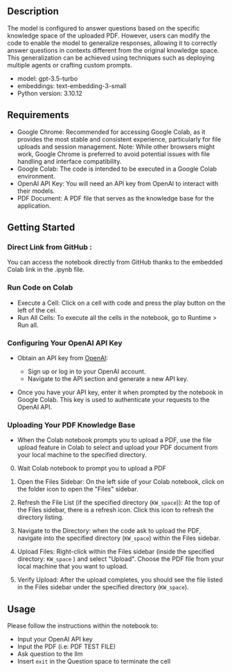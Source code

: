 ## Description
The model is configured to answer questions based on the specific knowledge space of the uploaded PDF. However, users can modify the code to enable the model to generalize responses, allowing it to correctly answer questions in contexts different from the original knowledge space. This generalization can be achieved using techniques such as deploying multiple agents or crafting custom prompts.

- model: gpt-3.5-turbo
- embeddings: text-embedding-3-small
- Python version: 3.10.12
  
## Requirements
- Google Chrome: Recommended for accessing Google Colab, as it provides the most stable and consistent experience, particularly for file uploads and session management.
  Note: While other browsers might work, Google Chrome is preferred to avoid potential issues with file handling and interface compatibility.
- Google Colab: The code is intended to be executed in a Google Colab environment.
- OpenAI API Key: You will need an API key from OpenAI to interact with their models.
- PDF Document: A PDF file that serves as the knowledge base for the application.

## Getting Started

### Direct Link from GitHub :

You can  access the notebook directly from GitHub thanks to the embedded Colab link in the .ipynb file. 
  
### Run  Code on Colab
- Execute a Cell: Click on a cell with code and press the play button on the left of the cel.
- Run All Cells: To execute all the cells in the notebook, go to Runtime > Run all.
  
### Configuring Your OpenAI API Key

- Obtain an API key from [OpenAI](https://openai.com/):
  - Sign up or log in to your OpenAI account.
  - Navigate to the API section and generate a new API key.

- Once you have your API key, enter it when prompted by the notebook in Google Colab. This key is used to authenticate your requests to the OpenAI API.

### Uploading Your PDF Knowledge Base

- When the Colab notebook prompts you to upload a PDF, use the file upload feature in Colab to select and upload your PDF document from your local machine to the specified directory.

0. Wait Colab notebook to prompt you to upload a PDF

1. Open the Files Sidebar: On the left side of your Colab notebook, click on the folder icon to open the "Files" sidebar.

2. Refresh the File List (if the specified directory (`KW_space`)): At the top of the Files sidebar, there is a refresh icon. Click this icon to refresh the directory listing. 

3. Navigate to the Directory: when the code ask to upload the PDF, navigate into the specified directory (`KW_space`) within the Files sidebar.

4. Upload Files: Right-click within the Files sidebar (inside the specified directory: `KW_space` ) and select "Upload". Choose the PDF file from your local machine that you want to upload.

5. Verify Upload: After the upload completes, you should see the file listed in the Files sidebar under the specified directory (`KW_space`).

## Usage

Please follow the instructions within the notebook to:
- Input your OpenAI API key
- Input the PDF (i.e: PDF TEST FILE)
- Ask question to the llm
- Insert `exit` in the Question space to terminate the cell
